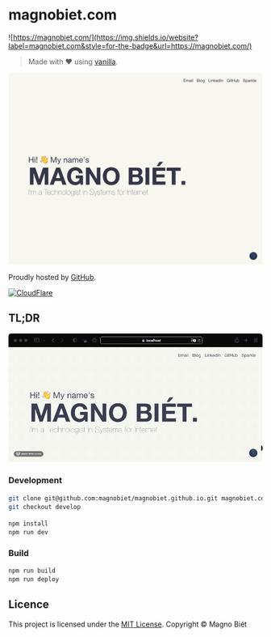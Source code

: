 # magnobiet.com

![https://magnobiet.com/](https://img.shields.io/website?label=magnobiet.com&style=for-the-badge&url=https://magnobiet.com/)

> Made with ♥ using [vanilla](https://github.com/magnobiet/vanilla).

![Screen shot](screen-shot.png)

Proudly hosted by [GitHub](https://github.com/).

[![CloudFlare](https://www.cloudflare.com/media/images/web-badges/cf-web-badges-c-gray-on.png)](https://www.cloudflare.com/)

## TL;DR

![Animated preview image](preview.gif)

### Development

```bash
git clone git@github.com:magnobiet/magnobiet.github.io.git magnobiet.com && cd $_
git checkout develop

npm install
npm run dev
```

### Build

```bash
npm run build
npm run deploy
```

## Licence

This project is licensed under the [MIT License](https://magno.mit-license.org/2016). Copyright © Magno Biét
